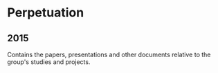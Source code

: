 # Perpetuation
## 2015
Contains the papers, presentations and other documents relative to the group's studies and projects.
